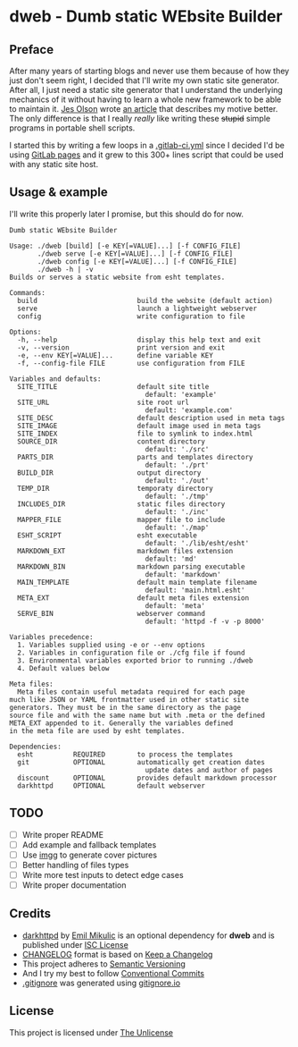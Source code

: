 # dweb - Dumb static WEbsite Builder

## Preface
After many years of starting blogs and never use them because of how they just don't seem right, I decided that I'll write my own static site generator. After all, I just need a static site generator that I understand the underlying mechanics of it without having to learn a whole new framework to be able to maintain it. [Jes Olson](https://j3s.sh/) wrote [an article](https://j3s.sh/thought/my-website-is-one-binary.html) that describes my motive better. The only difference is that I really *really* like writing these ~~stupid~~ simple programs in portable shell scripts.

I started this by writing a few loops in a [.gitlab-ci.yml](https://gitlab.com/4bcx/4b.cx/-/blob/851550a6b3a28c70242ff11981e237dff7938503/.gitlab-ci.yml) since I decided I'd be using [GitLab pages](https://pages.gitlab.io/) and it grew to this 300+ lines script that could be used with any static site host.

## Usage & example
I'll write this properly later I promise, but this should do for now.

```
Dumb static WEbsite Builder

Usage: ./dweb [build] [-e KEY[=VALUE]...] [-f CONFIG_FILE]
       ./dweb serve [-e KEY[=VALUE]...] [-f CONFIG_FILE]
       ./dweb config [-e KEY[=VALUE]...] [-f CONFIG_FILE]
       ./dweb -h | -v
Builds or serves a static website from esht templates.

Commands:
  build                         build the website (default action)
  serve                         launch a lightweight webserver
  config                        write configuration to file

Options:
  -h, --help                    display this help text and exit
  -v, --version                 print version and exit
  -e, --env KEY[=VALUE]...      define variable KEY
  -f, --config-file FILE        use configuration from FILE

Variables and defaults:
  SITE_TITLE                    default site title
                                  default: 'example'
  SITE_URL                      site root url
                                  default: 'example.com'
  SITE_DESC                     default description used in meta tags
  SITE_IMAGE                    default image used in meta tags
  SITE_INDEX                    file to symlink to index.html
  SOURCE_DIR                    content directory
                                  default: './src'
  PARTS_DIR                     parts and templates directory
                                  default: './prt'
  BUILD_DIR                     output directory
                                  default: './out'
  TEMP_DIR                      temporaty directory
                                  default: './tmp'
  INCLUDES_DIR                  static files directory
                                  default: './inc'
  MAPPER_FILE                   mapper file to include
                                  default: './map'
  ESHT_SCRIPT                   esht executable
                                  default: './lib/esht/esht'
  MARKDOWN_EXT                  markdown files extension
                                  default: 'md'
  MARKDOWN_BIN                  markdown parsing executable
                                  default: 'markdown'
  MAIN_TEMPLATE                 default main template filename
                                  default: 'main.html.esht'
  META_EXT                      default meta files extension
                                  default: 'meta'
  SERVE_BIN                     webserver command
                                  default: 'httpd -f -v -p 8000'

Variables precedence:
  1. Variables supplied using -e or --env options
  2. Variables in configuration file or ./cfg file if found
  3. Environmental variables exported brior to running ./dweb
  4. Default values below

Meta files:
  Meta files contain useful metadata required for each page
much like JSON or YAML frontmatter used in other static site
generators. They must be in the same directory as the page
source file and with the same name but with .meta or the defined
META_EXT appended to it. Generally the variables defined
in the meta file are used by esht templates.

Dependencies:
  esht          REQUIRED        to process the templates
  git           OPTIONAL        automatically get creation dates
                                  update dates and author of pages
  discount      OPTIONAL        provides default markdown processor
  darkhttpd     OPTIONAL        default webserver
```

## TODO
- [ ] Write proper README
- [ ] Add example and fallback templates
- [ ] Use [imgg](https://gitlab.com/4bcx/imgg) to generate cover pictures
- [ ] Better handling of files types
- [ ] Write more test inputs to detect edge cases
- [ ] Write proper documentation

## Credits
- [darkhttpd](https://unix4lyfe.org/darkhttpd/) by [Emil Mikulic](https://unix4lyfe.org/) is an optional dependency for **dweb** and is published under [ISC License](https://github.com/emikulic/darkhttpd/blob/master/COPYING)
- [CHANGELOG](./CHANGELOG.md) format is based on [Keep a Changelog](https://keepachangelog.com/en/1.0.0/)
- This project adheres to [Semantic Versioning](https://semver.org/spec/v2.0.0.html)
- And I try my best to follow [Conventional Commits](https://www.conventionalcommits.org/en/v1.0.0/)
- [.gitignore](./.gitignore) was generated using [gitignore.io](https://www.toptal.com/developers/gitignore)

## License
This project is licensed under [The Unlicense](./LICENSE)
